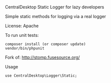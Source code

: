CentralDesktop Static Logger for lazy developers

Simple static methods for logging via a real logger

License:  Apache

To run unit tests:

	composer install (or composer update)
	vendor/bin/phpunit


Fork of: http://stomp.fusesource.org/


Usage

	use CentralDesktop\Logger\Static;


